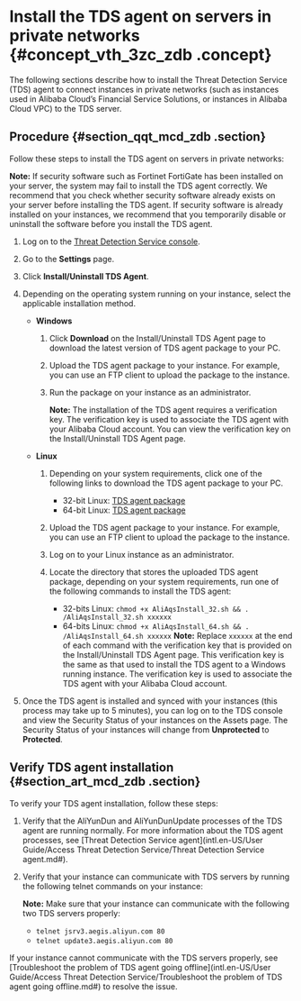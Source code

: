 # Install the TDS agent on servers in private networks {#concept_vth_3zc_zdb .concept}

The following sections describe how to install the Threat Detection Service \(TDS\) agent to connect instances in private networks \(such as instances used in Alibaba Cloud’s Financial Service Solutions, or instances in Alibaba Cloud VPC\) to the TDS server.

## Procedure {#section_qqt_mcd_zdb .section}

Follow these steps to install the TDS agent on servers in private networks:

**Note:** If security software such as Fortinet FortiGate has been installed on your server, the system may fail to install the TDS agent correctly. We recommend that you check whether security software already exists on your server before installing the TDS agent. If security software is already installed on your instances, we recommend that you temporarily disable or uninstall the software before you install the TDS agent.

1.  Log on to the [Threat Detection Service console](https://yundun.console.aliyun.com/?p=sas).
2.  Go to the **Settings** page.
3.  Click **Install/Uninstall TDS Agent**.
4.  Depending on the operating system running on your instance, select the applicable installation method.
    -   **Windows**
        1.  Click **Download** on the Install/Uninstall TDS Agent page to download the latest version of TDS agent package to your PC.
        2.  Upload the TDS agent package to your instance. For example, you can use an FTP client to upload the package to the instance.
        3.  Run the package on your instance as an administrator.

            **Note:** The installation of the TDS agent requires a verification key. The verification key is used to associate the TDS agent with your Alibaba Cloud account. You can view the verification key on the Install/Uninstall TDS Agent page.

    -   **Linux**
        1.  Depending on your system requirements, click one of the following links to download the TDS agent package to your PC.
            -   32-bit Linux: [TDS agent package](https://aegis.alicdn.com/download/AliAqsInstall_32.sh)
            -   64-bit Linux: [TDS agent package](https://aegis.alicdn.com/download/AliAqsInstall_64.sh)
        2.  Upload the TDS agent package to your instance. For example, you can use an FTP client to upload the package to the instance.
        3.  Log on to your Linux instance as an administrator.
        4.  Locate the directory that stores the uploaded TDS agent package, depending on your system requirements, run one of the following commands to install the TDS agent:

            -   32-bits Linux: `chmod +x AliAqsInstall_32.sh && . /AliAqsInstall_32.sh xxxxxx`
            -   64-bits Linux: `chmod +x AliAqsInstall_64.sh && . /AliAqsInstall_64.sh xxxxxx`
            **Note:** Replace `xxxxxx` at the end of each command with the verification key that is provided on the Install/Uninstall TDS Agent page. This verification key is the same as that used to install the TDS agent to a Windows running instance. The verification key is used to associate the TDS agent with your Alibaba Cloud account.

5.  Once the TDS agent is installed and synced with your instances \(this process may take up to 5 minutes\), you can log on to the TDS console and view the Security Status of your instances on the Assets page. The Security Status of your instances will change from **Unprotected** to **Protected**.

## Verify TDS agent installation {#section_art_mcd_zdb .section}

To verify your TDS agent installation, follow these steps:

1.  Verify that the AliYunDun and AliYunDunUpdate processes of the TDS agent are running normally. For more information about the TDS agent processes, see [Threat Detection Service agent](intl.en-US/User Guide/Access Threat Detection Service/Threat Detection Service agent.md#).
2.  Verify that your instance can communicate with TDS servers by running the following telnet commands on your instance: 

    **Note:** Make sure that your instance can communicate with the following two TDS servers properly:

    -   `telnet jsrv3.aegis.aliyun.com 80`
    -   `telnet update3.aegis.aliyun.com 80`

If your instance cannot communicate with the TDS servers properly, see [Troubleshoot the problem of TDS agent going offline](intl.en-US/User Guide/Access Threat Detection Service/Troubleshoot the problem of TDS agent going offline.md#) to resolve the issue. 

